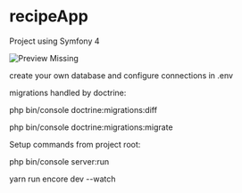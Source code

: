 # recipeApp
Project using Symfony 4

![Preview Missing](https://github.com/groggy87/recipeApp/blob/master/public/images/SymRecipeApp.gif)

create your own database and configure connections in .env 

migrations handled by doctrine:

php bin/console doctrine:migrations:diff

php bin/console doctrine:migrations:migrate

Setup commands from project root:

php bin/console server:run

yarn run encore dev --watch

